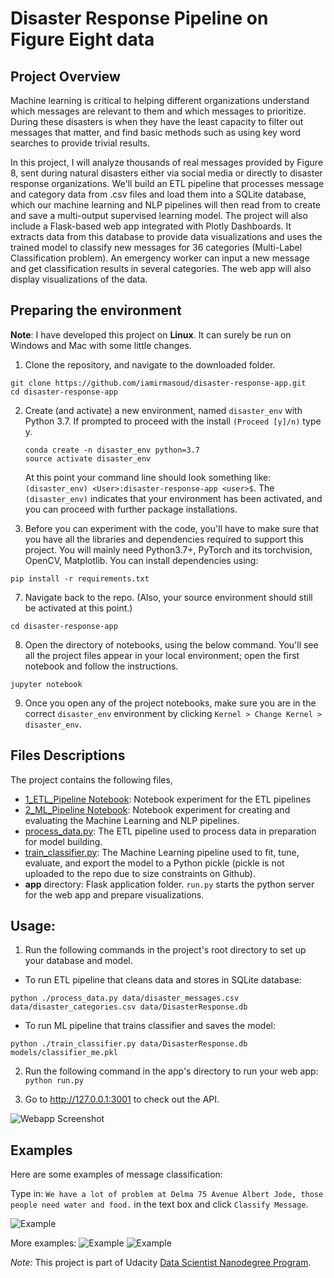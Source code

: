 # Disaster Response Pipeline on Figure Eight data

## Project Overview

 
Machine learning is critical to helping different organizations understand which messages are relevant to them and which messages to prioritize. During these disasters is when they have the least capacity to filter out messages that matter, and find basic methods such as using key word searches to provide trivial results. 


In this project, I will analyze thousands of real messages provided by Figure 8, sent during natural disasters either via social media or directly to disaster response organizations. We'll build an ETL pipeline that processes message and category data from .csv files and load them into a SQLite database, which our machine learning and NLP pipelines will then read from to create and save a multi-output supervised learning model. The project will also include a Flask-based web app integrated with Plotly Dashboards. It extracts data from this database to provide data visualizations and uses the trained model to classify new messages for 36 categories (Multi-Label Classification problem). An emergency worker can input a new message and get classification results in several categories. The web app will also display visualizations of the data.


## Preparing the environment
**Note**: I have developed this project on __Linux__. It can surely be run on Windows and Mac with some little changes.

1. Clone the repository, and navigate to the downloaded folder.
```
git clone https://github.com/iamirmasoud/disaster-response-app.git
cd disaster-response-app
```

2. Create (and activate) a new environment, named `disaster_env` with Python 3.7. If prompted to proceed with the install `(Proceed [y]/n)` type y.

	```shell
	conda create -n disaster_env python=3.7
	source activate disaster_env
	```
	
	At this point your command line should look something like: `(disaster_env) <User>:disaster-response-app <user>$`. The `(disaster_env)` indicates that your environment has been activated, and you can proceed with further package installations.

6. Before you can experiment with the code, you'll have to make sure that you have all the libraries and dependencies required to support this project. You will mainly need Python3.7+, PyTorch and its torchvision, OpenCV, Matplotlib. You can install  dependencies using:
```
pip install -r requirements.txt
```

7. Navigate back to the repo. (Also, your source environment should still be activated at this point.)
```shell
cd disaster-response-app
```

8. Open the directory of notebooks, using the below command. You'll see all the project files appear in your local environment; open the first notebook and follow the instructions.
```shell
jupyter notebook
```

9. Once you open any of the project notebooks, make sure you are in the correct `disaster_env` environment by clicking `Kernel > Change Kernel > disaster_env`.


## Files Descriptions
The project contains the following files,

*  [1_ETL_Pipeline Notebook](1_ETL_Pipeline.ipynb): Notebook experiment for the ETL pipelines
* [2_ML_Pipeline Notebook](2_ML_Pipeline.ipynb): Notebook experiment for creating and evaluating the Machine Learning and NLP pipelines.
* [process_data.py](process_data.py): The ETL pipeline used to process data in preparation for model building.
* [train_classifier.py](train_classifier.py): The Machine Learning pipeline used to fit, tune, evaluate, and export the model to a Python pickle (pickle is not uploaded to the repo due to size constraints on Github).
* __app__ directory: Flask application folder. `run.py` starts the python server for the web app and prepare visualizations.


## Usage:

1. Run the following commands in the project's root directory to set up your database and model.

* To run ETL pipeline that cleans data and stores in SQLite database:

```shell
python ./process_data.py data/disaster_messages.csv data/disaster_categories.csv data/DisasterResponse.db
```

* To run ML pipeline that trains classifier and saves the model:

```shell
python ./train_classifier.py data/DisasterResponse.db models/classifier_me.pkl
```

2. Run the following command in the app's directory to run your web app:
    `python run.py`

3. Go to http://127.0.0.1:3001 to check out the API.

![Webapp Screenshot](assets/disasterapp_screenshot.png)



## Examples
Here are some examples of message classification:

Type in: `We have a lot of problem at Delma 75 Avenue Albert Jode, those people need water and food.`
in the text box and click `Classify Message`.

![Example](assets/Example_2.png)

More examples:
![Example](assets/Example_1.png)
![Example](assets/Example_3.png)



*Note:* This project is part of Udacity [Data Scientist Nanodegree Program](https://www.udacity.com/course/data-scientist-nanodegree--nd025).

